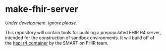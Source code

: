 # make-fhir-server

*Under development. Ignore please.*

This repository will contain tools for building a prepopulated FHIR R4 server,
intended for the construction of sandbox environments.
It will build off of the [hapi r4 container](https://hub.docker.com/layers/hapi-5/smartonfhir/hapi-5/r4-empty/images/sha256-42d138f85967cbcde9ed4f74d8cd57adf9f0b057e9c45ba6a8e1713d3f9e1cea?context=explore) by the SMART on FHIR team.
